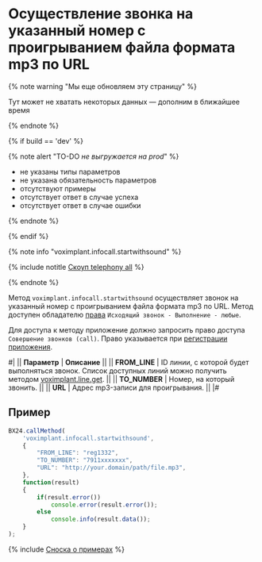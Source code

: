 # Осуществление звонка на указанный номер с проигрыванием файла формата mp3 по URL

{% note warning "Мы еще обновляем эту страницу" %}

Тут может не хватать некоторых данных — дополним в ближайшее время

{% endnote %}

{% if build == 'dev' %}

{% note alert "TO-DO _не выгружается на prod_" %}

- не указаны типы параметров
- не указана обязательность параметров
- отсутствуют примеры
- отсутствует ответ в случае успеха
- отсутствует ответ в случае ошибки

{% endnote %}

{% endif %}

{% note info "voximplant.infocall.startwithsound" %}

{% include notitle [Скоуп telephony all](../_includes/scope-telephony-all.md) %}

{% endnote %}

Метод `voximplant.infocall.startwithsound` осуществляет звонок на указанный номер с проигрыванием файла формата mp3 по URL. Метод доступен обладателю [права](https://helpdesk.bitrix24.ru/open/18177766/) `Исходящий звонок - Выполнение - любые`.

Для доступа к методу приложение должно запросить право доступа `Совершение звонков (call)`. Право указывается при [регистрации приложения](https://dev.1c-bitrix.ru/learning/course/index.php?COURSE_ID=99&CHAPTER_ID=05380).

#|
|| **Параметр** | **Описание** ||
|| **FROM_LINE** | ID линии, с которой будет выполняться звонок. Список доступных линий можно получить методом [voximplant.line.get](lines/voximplant-line-get.md). ||
|| **TO_NUMBER** | Номер, на который звонить. ||
|| **URL** | Адрес mp3-записи для проигрывания. ||
|#

## Пример

```js
BX24.callMethod(
    'voximplant.infocall.startwithsound',
    {
        "FROM_LINE": "reg1332",
        "TO_NUMBER": "7911xxxxxxx",
        "URL": "http://your.domain/path/file.mp3",
    },
    function(result)
    {
        if(result.error())
            console.error(result.error());
        else
            console.info(result.data());
    }
);
```

{% include [Сноска о примерах](../../../_includes/examples.md) %}